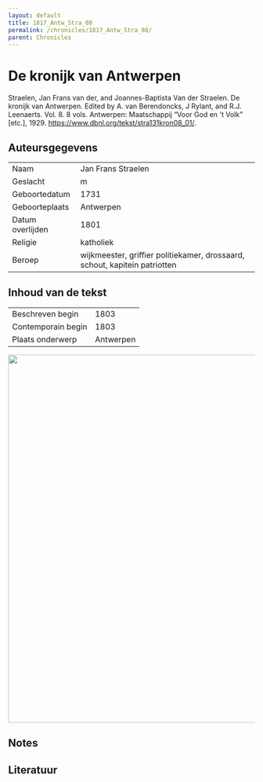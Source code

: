 ```yaml
---
layout: default
title: 1817_Antw_Stra_08
permalink: /chronicles/1817_Antw_Stra_08/
parent: Chronicles
--- 
```



# De kronijk van Antwerpen 

Straelen, Jan Frans van der, and Joannes-Baptista Van der Straelen. De kronijk van Antwerpen. Edited by A. van Berendoncks, J Rylant, and R.J. Leenaerts. Vol. 8. 8 vols. Antwerpen: Maatschappij “Voor God en 't Volk” [etc.], 1929. https://www.dbnl.org/tekst/stra131kron08_01/. 

## Auteursgegevens 

| | | 
| --------------- | --------------- | 
| Naam | Jan Frans Straelen | 
| Geslacht | m | 
 | Geboortedatum | 1731 | 
| Geboorteplaats | Antwerpen | 
| Datum overlijden | 1801 | 
| Religie | katholiek | 
| Beroep | wijkmeester, griffier politiekamer, drossaard, schout, kapitein patriotten | 

## Inhoud van de tekst 

| | | 
| --------------- | --------------- | 
| Beschreven begin | 1803 | 
| Contemporain begin | 1803 | 
| Plaats onderwerp | Antwerpen | 

[<img src="..\..\barplots_chronicles\1817_Antw_Stra_08.jpg" width="750"/>](..\..\barplots_chronicles\1817_Antw_Stra_08.jpg) 

## Notes 

## Literatuur 

